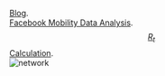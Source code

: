 <script type="text/javascript" async
  src="https://cdnjs.cloudflare.com/ajax/libs/mathjax/2.7.5/MathJax.js?config=TeX-MML-AM_CHTML">
</script>
[Blog](https://sohojai.github.io/covid19/).  
[Facebook Mobility Data Analysis](https://colab.research.google.com/github/sohojai/covid19/blob/master/_notebooks/Fb-Mobility-Data-Analysis.ipynb).  
[$$R_{t}$$ Calculation](https://colab.research.google.com/github/sohojai/covid19/blob/master/_notebooks/Bangladesh_Covid19_Rt.ipynb).  
![network](/images/_.png)
